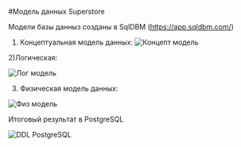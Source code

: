 #Модель данных Superstore

Модели базы данныз созданы в SqlDBM (https://app.sqldbm.com/)


1) Концептуальная модель данных:
![Концепт модель](https://user-images.githubusercontent.com/113906493/231127396-2f7f0353-20c7-4bf0-856e-eed4894fdd9f.png)


2)Логическая:

![Лог модель](https://user-images.githubusercontent.com/113906493/231138330-b232b2ca-6e99-4d83-b165-277ad2cea82b.png)


3) Физическая модель данных:

![Физ модель](https://user-images.githubusercontent.com/113906493/231140439-7dad3234-9007-4a26-9414-19e5a8f28c00.png)


Итоговый результат в PostgreSQL

![DDL PostgreSQL](https://user-images.githubusercontent.com/113906493/231145592-916c7c91-54de-4263-81be-680a9b8f794d.png)
